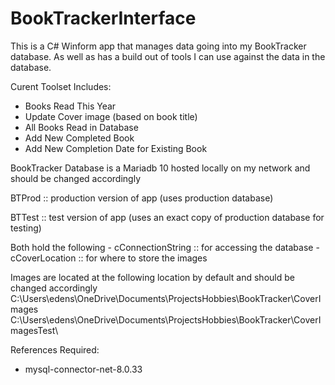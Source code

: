 # BookTrackerInterface

This is a C# Winform app that manages data going into my BookTracker database. As well as has a build out of tools I can use
against the data in the database.

Curent Toolset Includes:
  - Books Read This Year
  - Update Cover image (based on book title)
  - All Books Read in Database
  - Add New Completed Book 
  - Add New Completion Date for Existing Book
  
BookTracker Database is a Mariadb 10 hosted locally on my network and should be changed accordingly

BTProd :: production version of app (uses production database)

BTTest :: test version of app (uses an exact copy of production database for testing)

  Both hold the following
    - cConnectionString :: for accessing the database 
    - cCoverLocation :: for where to store the images

Images are located at the following location by default and should be changed accordingly
  C:\Users\edens\OneDrive\Documents\ProjectsHobbies\BookTracker\CoverImages\
  C:\Users\edens\OneDrive\Documents\ProjectsHobbies\BookTracker\CoverImagesTest\
  
References Required:
- mysql-connector-net-8.0.33
 
